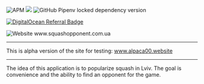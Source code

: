 
<img alt="APM" src="https://img.shields.io/apm/l/vim-mode">  <img src="https://img.shields.io/badge/code%20style-black-000000.svg" />  <img alt="GitHub Pipenv locked dependency version" src="https://img.shields.io/github/pipenv/locked/dependency-version/metabolize/rq-dashboard-on-heroku/flask">


<a href="https://www.digitalocean.com/?refcode=6d28408341ba&utm_campaign=Referral_Invite&utm_medium=Referral_Program&utm_source=badge"><img src="https://web-platforms.sfo2.digitaloceanspaces.com/WWW/Badge%202.svg" alt="DigitalOcean Referral Badge" /></a>

<img alt="Website" src="https://img.shields.io/website?down_color=lightgrey&down_message=offline&style=for-the-badge&up_color=blue&up_message=online&url=https%3A%2F%2Fshields.io">
www.squashopponent.com.ua<hr>

This is alpha version of the site for testing:
www.alpaca00.website<hr>

The idea of this application is to popularize squash in Lviv. 
The goal is convenience and the ability to find an opponent for the game.
